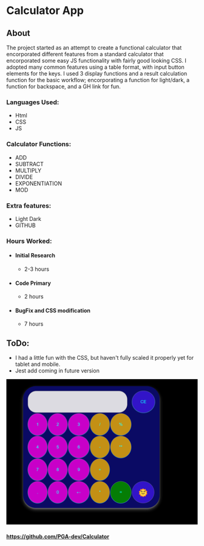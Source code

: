 # Calculator App

## About
The project started as an attempt to create a functional calculator that encorporated different features from a standard calculator that encorporated some easy JS functionality with fairly good looking CSS. I adopted many common features using a table format, with input button elements for the keys. I used 3 display functions and a result calculation function for the basic workflow; encorporating a function for light/dark, a function for backspace, and a GH link for fun. 
    

### Languages Used:
- Html
- CSS
- JS


### Calculator Functions:
- ADD
- SUBTRACT
- MULTIPLY
- DIVIDE
- EXPONENTIATION
- MOD

### Extra features:
- Light Dark
- GITHUB


### Hours Worked:
- #### Initial Research
    - 2-3 hours
- #### Code Primary
    - 2 hours
- #### BugFix and CSS modification
    - 7 hours

## ToDo:
- I had a little fun with the CSS, but haven't fully scaled it properly yet for tablet and mobile.
- Jest add coming in future version

![darkFinal picture](/darkFinal.png "Dark Pic")



#### https://github.com/PGA-dev/Calculator